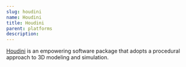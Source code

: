 ```yaml
---
slug: houdini
name: Houdini
title: Houdini
parent: platforms
description:
---
```


[Houdini](https://www.sidefx.com/products/houdini/) is an empowering software package that adopts a procedural approach to 3D modeling and simulation.
